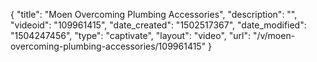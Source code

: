 {
    "title": "Moen Overcoming Plumbing Accessories",
    "description": "",
    "videoid": "109961415",
    "date_created": "1502517367",
    "date_modified": "1504247456",
    "type": "captivate",
    "layout": "video",
    "url": "\/v\/moen-overcoming-plumbing-accessories\/109961415"
}